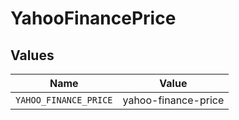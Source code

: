 # YahooFinancePrice


## Values

| Name                  | Value                 |
| --------------------- | --------------------- |
| `YAHOO_FINANCE_PRICE` | yahoo-finance-price   |